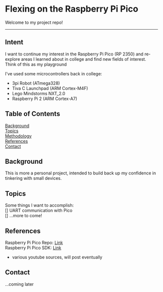 # Flexing on the Raspberry Pi Pico

Welcome to my project repo!

---

## Intent

I want to continue my interest in the Raspberry Pi Pico (RP 2350) and re-explore areas I learned about in college and find new fields of interest. Think of this as my playground

I've used some microcontrollers back in college:
- 3pi Robot (ATmega328)
- Tiva C Launchpad (ARM Cortex-M4F)
- Lego Mindstorms NXT_2.0
- Raspberry Pi 2 (ARM Cortex-A7)

## Table of Contents

[Background](#background)<br>
[Topics](#topics)<br>
[Methodology](#methodology)<br>
[References](#references)<br>
[Contact](#contact)<br>

## Background

This is more a personal project, intended to build back up my confidence in tinkering with small devices.

## Topics

Some things I want to accomplish:<br> 
[] UART communication with Pico<br>
[] ...more to come!

## References
Raspberry Pi Pico Repo: [Link](https://github.com/raspberrypi/pico-sdk)<br>
Raspberry Pi Pico SDK: [Link](https://datasheets.raspberrypi.com/pico/raspberrypi-pico-c-sdk.pdf)<br>
- various youtube sources, will post eventually

## Contact
...coming later
